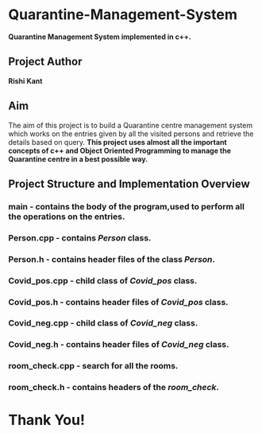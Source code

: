 # Quarantine-Management-System
**Quarantine Management System implemented in c++.**

## Project Author
**Rishi Kant**

## **Aim**
The aim of this project is to build a Quarantine centre management system  which works on the entries given by all the visited persons and retrieve the details based on query.
**This project uses almost all the important concepts of c++ and Object Oriented Programming to manage the Quarantine centre in a best possible way.**

## Project Structure and Implementation Overview ##

### main - contains the body of the program,used to perform all the operations on the entries.
### Person.cpp - contains *Person* class.
### Person.h - contains header files of the class *Person*.
### Covid_pos.cpp - child class of *Covid_pos* class.
### Covid_pos.h - contains header files of *Covid_pos* class.
### Covid_neg.cpp - child class of *Covid_neg* class.
### Covid_neg.h - contains header files of *Covid_neg* class.
### room_check.cpp - search for all the rooms.
### room_check.h - contains headers of the *room_check*.

# Thank You!


